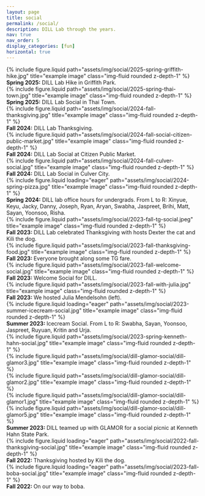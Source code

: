 ```yaml
---
layout: page
title: social
permalink: /social/
description: DILL Lab through the years.
nav: true
nav_order: 5
display_categories: [fun]
horizontal: true
---
```



<div class="row justify-content-sm-center">
  <div class="col-sm-8 mt-3 mt-md-0">
    {% include figure.liquid path="assets/img/social/2025-spring-griffith-hike.jpg" title="example image" class="img-fluid rounded z-depth-1" %}
    <div class="caption">
      <b>Spring 2025:</b> DILL Lab Hike in Griffith Park.
    </div>
  </div>
  <div class="col-sm-4 mt-3 mt-md-0">
    {% include figure.liquid path="assets/img/social/2025-spring-thai-town.jpg" title="example image" class="img-fluid rounded z-depth-1" %}
    <div class="caption">
     <b>Spring 2025:</b> DILL Lab Social in Thai Town.
    </div>
  </div>
</div>

<div class="row justify-content-sm-center">
   <div class="col-sm-4 mt-3 mt-md-0">
    {% include figure.liquid path="assets/img/social/2024-fall-thanksgiving.jpg" title="example image" class="img-fluid rounded z-depth-1" %}
    <div class="caption">
     <b>Fall 2024:</b> DILL Lab Thanksgiving.
    </div>
  </div>
  <div class="col-sm-4 mt-3 mt-md-0">
    {% include figure.liquid path="assets/img/social/2024-fall-social-citizen-public-market.jpg" title="example image" class="img-fluid rounded z-depth-1" %}
    <div class="caption">
     <b>Fall 2024:</b> DILL Lab Social at Citizen Public Market.
    </div>
  </div>
</div>

<div class="row">
    <div class="col-sm mt-3 mt-md-0">
    {% include figure.liquid path="assets/img/social/2024-fall-culver-social.jpg" title="example image" class="img-fluid rounded z-depth-1" %}
    <div class="caption">
      <b>Fall 2024:</b> DILL Lab Social in Culver City.
    </div>
  </div>
</div>

<div class="row">
    <div class="col-sm mt-3 mt-md-0">
        {% include figure.liquid loading="eager" path="assets/img/social/2024-spring-pizza.jpg" title="example image" class="img-fluid rounded z-depth-1" %}
    </div>
</div>
<div class="caption">
    <b>Spring 2024:</b> DILL lab office hours for undergrads. From L to R: Xinyue, Keyu, Jacky, Danny, Joseph, Ryan, Aryan, Swabha, Jaspreet, Brihi, Matt, Sayan, Yoonsoo, Risha.
</div>

<div class="row justify-content-sm-center">
  <div class="col-sm-8 mt-3 mt-md-0">
    {% include figure.liquid path="assets/img/social/2023-fall-tg-social.jpeg" title="example image" class="img-fluid rounded z-depth-1" %}
    <div class="caption">
      <b> Fall 2023: </b> DILL Lab celebrated Thanksgiving with hosts Dexter the cat and Kili the dog.
    </div>
  </div>
  <div class="col-sm-4 mt-3 mt-md-0">
    {% include figure.liquid path="assets/img/social/2023-fall-thanksgiving-food.jpg" title="example image" class="img-fluid rounded z-depth-1" %}
    <div class="caption">
      <b> Fall 2023: </b> Everyone brought along some TG fare.
    </div>
  </div>
</div>




<div class="row justify-content-sm-center">
  <div class="col-sm-6 mt-3 mt-md-0">
    {% include figure.liquid path="assets/img/social/2023-fall-welcome-social.jpg" title="example image" class="img-fluid rounded z-depth-1" %}
    <div class="caption">
      <b> Fall 2023: </b>  Welcome Social for DILL.
    </div>
  </div>
  <div class="col-sm-6 mt-3 mt-md-0">
    {% include figure.liquid path="assets/img/social/2023-fall-with-julia.jpg" title="example image" class="img-fluid rounded z-depth-1" %}
    <div class="caption">
      <b> Fall 2023: </b>We hosted Julia Mendelsohn (left).
    </div>
  </div>
</div>


<div class="row">
    <div class="col-sm mt-3 mt-md-0">
        {% include figure.liquid loading="eager" path="assets/img/social/2023-summer-icecream-social.jpg" title="example image" class="img-fluid rounded z-depth-1" %}
    </div>
</div>
<div class="caption">
    <b> Summer 2023: </b> Icecream Social. From L to R: Swabha, Sayan, Yoonsoo, Jaspreet, Ruyuan, Kritin and Urja.
</div>





<div class="container">
  <div class="row">
    <div class="col-sm-6 mt-3 mt-md-0">
       {% include figure.liquid path="assets/img/social/2023-spring-kenneth-hahn-social.jpg" title="example image" class="img-fluid rounded z-depth-1" %}
    </div>
    <div class="col-sm-6 mt-3 mt-md-0">
      {% include figure.liquid path="assets/img/social/dill-glamor-social/dill-glamor3.jpg" title="example image" class="img-fluid rounded z-depth-1" %}
    </div>
  </div>
  <div class="row">
    <div class="col-sm mt-3 mt-md-0">
     {% include figure.liquid path="assets/img/social/dill-glamor-social/dill-glamor2.jpg" title="example image" class="img-fluid rounded z-depth-1" %}
    </div>
    <div class="col-sm mt-3 mt-md-0">
      {% include figure.liquid path="assets/img/social/dill-glamor-social/dill-glamor1.jpg" title="example image" class="img-fluid rounded z-depth-1" %}
    </div>
    <div class="col-sm mt-3 mt-md-0">
      {% include figure.liquid path="assets/img/social/dill-glamor-social/dill-glamor5.jpg" title="example image" class="img-fluid rounded z-depth-1" %}
    </div>
  </div>
</div>
<div class="caption">
    <b> Summer 2023: </b> DILL teamed up with GLAMOR for a social picnic at Kenneth Hahn State Park.
</div>


<div class="row">
    <div class="col-sm-6 mt-3 mt-md-0">
        {% include figure.liquid loading="eager" path="assets/img/social/2022-fall-thanksgiving-social.jpg" title="example image" class="img-fluid rounded z-depth-1" %}
        <div class="caption">
            <b> Fall 2022: </b> Thanksgiving hosted by Kili the dog.
        </div>
    </div>
    <div class="col-sm-6 mt-3 mt-md-0">
        {% include figure.liquid loading="eager" path="assets/img/social/2023-fall-boba-social.jpg" title="example image" class="img-fluid rounded z-depth-1" %}
        <div class="caption">
            <b> Fall 2022: </b> On our way to boba.
        </div>
    </div>
</div>



